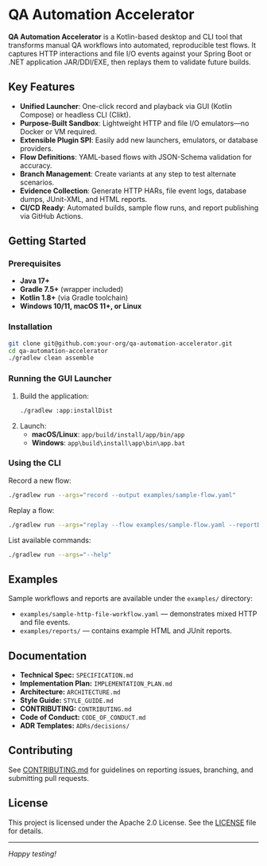 # QA Automation Accelerator



**QA Automation Accelerator** is a Kotlin-based desktop and CLI tool that transforms manual QA workflows into automated, reproducible test flows. It captures HTTP interactions and file I/O events against your Spring Boot or .NET application JAR/DDl/EXE, then replays them to validate future builds.

## Key Features

- **Unified Launcher**: One-click record and playback via GUI (Kotlin Compose) or headless CLI (Clikt).
- **Purpose-Built Sandbox**: Lightweight HTTP and file I/O emulators—no Docker or VM required.
- **Extensible Plugin SPI**: Easily add new launchers, emulators, or database providers.
- **Flow Definitions**: YAML-based flows with JSON-Schema validation for accuracy.
- **Branch Management**: Create variants at any step to test alternate scenarios.
- **Evidence Collection**: Generate HTTP HARs, file event logs, database dumps, JUnit-XML, and HTML reports.
- **CI/CD Ready**: Automated builds, sample flow runs, and report publishing via GitHub Actions.

## Getting Started

### Prerequisites

- **Java 17+**
- **Gradle 7.5+** (wrapper included)
- **Kotlin 1.8+** (via Gradle toolchain)
- **Windows 10/11, macOS 11+, or Linux**

### Installation

```bash
git clone git@github.com:your-org/qa-automation-accelerator.git
cd qa-automation-accelerator
./gradlew clean assemble
```

### Running the GUI Launcher

1. Build the application:
   ```bash
   ./gradlew :app:installDist
   ```
2. Launch:
   - **macOS/Linux**: `app/build/install/app/bin/app`
   - **Windows**: `app\build\install\app\bin\app.bat`

### Using the CLI

Record a new flow:

```bash
./gradlew run --args="record --output examples/sample-flow.yaml"
```

Replay a flow:

```bash
./gradlew run --args="replay --flow examples/sample-flow.yaml --reportDir reports/"
```

List available commands:

```bash
./gradlew run --args="--help"
```

## Examples

Sample workflows and reports are available under the `examples/` directory:

- `examples/sample-http-file-workflow.yaml` — demonstrates mixed HTTP and file events.
- `examples/reports/` — contains example HTML and JUnit reports.

## Documentation

- **Technical Spec:** `SPECIFICATION.md`
- **Implementation Plan:** `IMPLEMENTATION_PLAN.md`
- **Architecture:** `ARCHITECTURE.md`
- **Style Guide:** `STYLE_GUIDE.md`
- **CONTRIBUTING:** `CONTRIBUTING.md`
- **Code of Conduct:** `CODE_OF_CONDUCT.md`
- **ADR Templates:** `ADRs/decisions/`

## Contributing

See [CONTRIBUTING.md](CONTRIBUTING.md) for guidelines on reporting issues, branching, and submitting pull requests.

## License

This project is licensed under the Apache 2.0 License. See the [LICENSE](LICENSE) file for details.

---

*Happy testing!*

